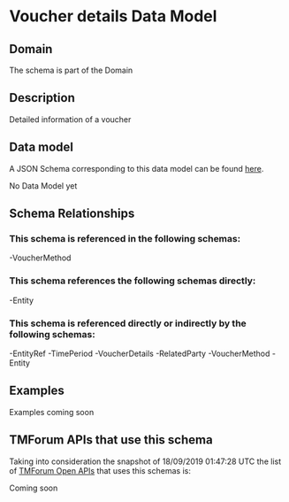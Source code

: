 # Voucher details Data Model

## Domain

The  schema is part of the  Domain

## Description

Detailed information of a voucher

## Data model

A JSON Schema corresponding to this data model can be found
[here](https://github.com/tmforum-rand/schemas/blob/master/Customer/VoucherDetails.schema.json).

No Data Model yet

## Schema Relationships

### This schema is referenced in the following schemas:

-VoucherMethod

### This schema references the following schemas directly:

-Entity

### This schema is referenced directly or indirectly by the following schemas:

-EntityRef
-TimePeriod
-VoucherDetails
-RelatedParty
-VoucherMethod
-Entity



## Examples

Examples coming soon

## TMForum APIs that use this schema

Taking into consideration the snapshot of 18/09/2019 01:47:28 UTC the list of [TMForum Open APIs](https://www.tmforum.org/open-apis/) that uses this schemas is:

Coming soon